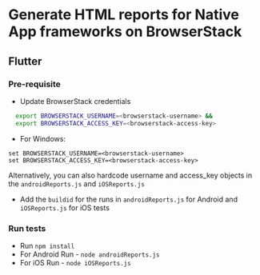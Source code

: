 # Generate HTML reports for Native App frameworks on BrowserStack

## Flutter

### Pre-requisite
* Update BrowserStack credentials
```sh
  export BROWSERSTACK_USERNAME=<browserstack-username> &&
  export BROWSERSTACK_ACCESS_KEY=<browserstack-access-key>
  ```

  - For Windows:

  ```shell
  set BROWSERSTACK_USERNAME=<browserstack-username>
  set BROWSERSTACK_ACCESS_KEY=<browserstack-access-key>
  ```
Alternatively, you can also hardcode username and access_key objects in the `androidReports.js` and `iOSReports.js`

* Add the `buildid` for the runs in `androidReports.js` for Android and `iOSReports.js` for iOS tests

### Run tests
* Run `npm install`
* For Android Run - `node androidReports.js`
* For iOS Run - `node iOSReports.js`